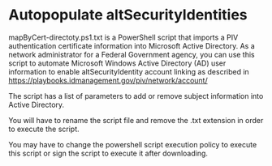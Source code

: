 # Autopopulate altSecurityIdentities

mapByCert-directoty.ps1.txt is a PowerShell script that imports a PIV authentication certificate information into Microsoft Active Directory. As a network administrator for a Federal Government agency, you can use this script to automate Microsoft Windows Active Directory (AD) user information to enable altSecurityIdentity account linking as described in https://playbooks.idmanagement.gov/piv/network/account/

The script has a list of parameters to add or remove subject information into Active Directory.

You will have to rename the script file and remove the .txt extension in order to execute the script.

You may have to change the powershell script execution policy to execute this script or sign the script to execute it after downloading.
